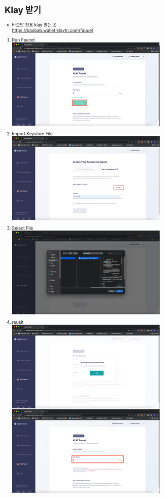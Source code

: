 # Klay 받기
- 바오밥 전용 klay 받는 곳  
https://baobab.wallet.klaytn.com/faucet


1. Run Faucet   
![runFaucet](/Inflearn/img_klaytn/klay_run.png)   

2. Import Keystore File   
![import](/Inflearn/img_klaytn/import.png)   

3. Select File   
![select](/Inflearn/img_klaytn/klay5.png)   

4. reuslt   
![result](/Inflearn/img_klaytn/klay3.png)   
![result](/Inflearn/img_klaytn/klay_result.png)   


